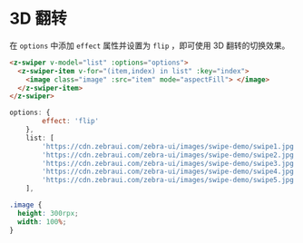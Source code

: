 # 3D 翻转

在 `options` 中添加 `effect` 属性并设置为 `flip` ，即可使用 3D 翻转的切换效果。

```html
<z-swiper v-model="list" :options="options">
  <z-swiper-item v-for="(item,index) in list" :key="index">
    <image class="image" :src="item" mode="aspectFill"> </image>
  </z-swiper-item>
</z-swiper>
```

```js
options: {
        effect: 'flip'
    },
    list: [
        'https://cdn.zebraui.com/zebra-ui/images/swipe-demo/swipe1.jpg',
        'https://cdn.zebraui.com/zebra-ui/images/swipe-demo/swipe2.jpg',
        'https://cdn.zebraui.com/zebra-ui/images/swipe-demo/swipe3.jpg',
        'https://cdn.zebraui.com/zebra-ui/images/swipe-demo/swipe4.jpg',
        'https://cdn.zebraui.com/zebra-ui/images/swipe-demo/swipe5.jpg',
    ],
```

```css
.image {
  height: 300rpx;
  width: 100%;
}
```

<Simulator src="https://swiper.zebraui.com/h5/pages/flip/index"></Simulator>
